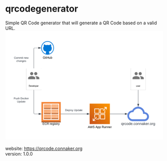 # qrcodegenerator
Simple QR Code generator that will generate a QR Code based on a valid URL.<br>
<img src="qrcode.png" alt="drawing" width="500"/>
<br><br>
website: https://qrcode.connaker.org<br>
version: 1.0.0